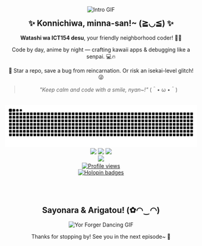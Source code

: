 <div align="center">

  <!-- Hero GIF -->
  <img src="https://media1.tenor.com/m/shXbhKNq0VgAAAAC/hiroi-kikuri-bocchi-the-rock.gif" alt="Intro GIF" style="max-width: 50%; display: inline-block;">

  <h2 style="margin-top: 15px;">✨ Konnichiwa, minna-san!~ (≧◡≦) ✨</h2>
  <p><strong>Watashi wa ICT154 desu</strong>, your friendly neighborhood coder! 🧑‍💻</p>
  <p>Code by day, anime by night — crafting kawaii apps & debugging like a senpai. 💻🔥</p>
  <p>🌟 Star a repo, save a bug from reincarnation. Or risk an isekai-level glitch! 😜</p>

  <blockquote><em>"Keep calm and code with a smile, nyan~!"</em> (＾• ω •＾)</blockquote>

  <br>

  <!-- GitHub Snake Contribution -->
  <picture>
    <source media="(prefers-color-scheme: dark)" srcset="https://raw.githubusercontent.com/ICT154/ICT154/output/only-svg/github-contribution-grid-snake-dark.svg">
    <source media="(prefers-color-scheme: light)" srcset="https://raw.githubusercontent.com/ICT154/ICT154/output/only-svg/github-contribution-grid-snake.svg">
    <img src="https://raw.githubusercontent.com/ICT154/ICT154/output/only-svg/github-contribution-grid-snake.svg" alt="GitHub Snake animation">
  </picture>

  <br>

  <!-- GitHub Stats -->
  <img height="180em" src="https://github-readme-stats.vercel.app/api?username=ICT154&show_icons=true&theme=darcula&hide=issues,contribs&hide_border=true&bg_color=00000000">
  <img height="180em" src="https://github-readme-stats.vercel.app/api/top-langs/?username=ICT154&layout=compact&theme=darcula&hide_border=true&bg_color=00000000&langs_count=6">
  <img height="180em" src="https://github-readme-streak-stats.herokuapp.com?user=ICT154&theme=darcula&hide_border=true&background=FFFFFF00">

  <br>

  <!-- Trophies -->
  <img src="https://github-profile-trophy.vercel.app/?username=ICT154&theme=radical&no-frame=true&no-bg=true&margin-w=8">

  <!-- Badge -->
  <br>
  <a href="https://github.com/ICT154">
    <img src="https://komarev.com/ghpvc/?username=ICT154&style=for-the-badge&color=green" alt="Profile views">
  </a>

  <!-- Holopin -->
  <br>
  <a href="https://holopin.io/@r4d3ng0z4ll">
    <img src="https://holopin.me/r4d3ng0z4ll" alt="Holopin badges">
  </a>

  <br><br>

  <!-- Outro -->
  <h2>Sayonara & Arigatou! (✿◠‿◠)</h2>
  <img width="25%" src="https://media1.tenor.com/m/RRt_U0xAzysAAAAC/yor-forger-yor-dance.gif" alt="Yor Forger Dancing GIF">
  <p>Thanks for stopping by! See you in the next episode~ 💖</p>

</div>
